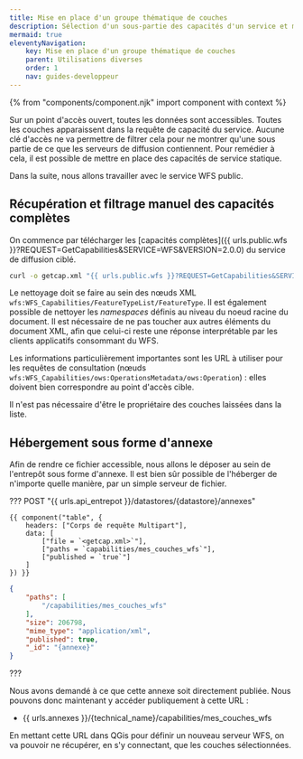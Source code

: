 ```yaml
---
title: Mise en place d'un groupe thématique de couches
description: Sélection d'un sous-partie des capacités d'un service et mise à disposition pour une utilisation dans un logiciel SIG
mermaid: true
eleventyNavigation:
    key: Mise en place d'un groupe thématique de couches
    parent: Utilisations diverses
    order: 1
    nav: guides-developpeur
---
```


{% from "components/component.njk" import component with context %}

Sur un point d'accès ouvert, toutes les données sont accessibles. Toutes les couches apparaissent dans la requête de capacité du service. Aucune clé d'accès ne va permettre de filtrer cela pour ne montrer qu'une sous partie de ce que les serveurs de diffusion contiennent. Pour remédier à cela, il est possible de mettre en place des capacités de service statique.

Dans la suite, nous allons travailler avec le service WFS public.

## Récupération et filtrage manuel des capacités complètes

On commence par télécharger les [capacités complètes]({{ urls.public.wfs }}?REQUEST=GetCapabilities&SERVICE=WFS&VERSION=2.0.0) du service de diffusion ciblé.

```bash
curl -o getcap.xml "{{ urls.public.wfs }}?REQUEST=GetCapabilities&SERVICE=WFS&VERSION=2.0.0"
```

Le nettoyage doit se faire au sein des nœuds XML `wfs:WFS_Capabilities/FeatureTypeList/FeatureType`. Il est également possible de nettoyer les _<span lang="en">namespaces</span>_ définis au niveau du noeud racine du document. Il est nécessaire de ne pas toucher aux autres éléments du document XML, afin que celui-ci reste une réponse interprétable par les clients applicatifs consommant du WFS.

Les informations particulièrement importantes sont les URL à utiliser pour les requêtes de consultation (nœuds `wfs:WFS_Capabilities/ows:OperationsMetadata/ows:Operation`) : elles doivent bien correspondre au point d'accès cible.

Il n'est pas nécessaire d'être le propriétaire des couches laissées dans la liste.

## Hébergement sous forme d'annexe

Afin de rendre ce fichier accessible, nous allons le déposer au sein de l'entrepôt sous forme d'annexe. Il est bien sûr possible de l'héberger de n'importe quelle manière, par un simple serveur de fichier.

??? POST "{{ urls.api_entrepot }}/datastores/{datastore}/annexes"

    {{ component("table", {
        headers: ["Corps de requête Multipart"],
        data: [
            ["file = `<getcap.xml>`"],
            ["paths = `capabilities/mes_couches_wfs`"],
            ["published = `true`"]
        ]
    }) }}
  

```json
{
    "paths": [
        "/capabilities/mes_couches_wfs"
    ],
    "size": 206798,
    "mime_type": "application/xml",
    "published": true,
    "_id": "{annexe}"
}
```
???
<br>

Nous avons demandé à ce que cette annexe soit directement publiée. Nous pouvons donc maintenant y accéder publiquement à cette URL : 

* {{ urls.annexes }}/{technical_name}/capabilities/mes_couches_wfs

En mettant cette URL dans QGis pour définir un nouveau serveur WFS, on va pouvoir ne récupérer, en s'y connectant, que les couches sélectionnées.
